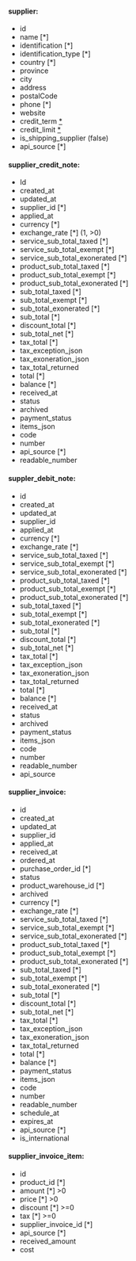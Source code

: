 #### supplier:

- id
- name [*]
- identification [*]
- identification_type [*]
- country [*]
- province
- city
- address
- postalCode
- phone [*]
- website
- credit_term [\*](0,>=0)
- credit_limit [\*](0,>=0)
- is_shipping_supplier (false)
- api_source [*]

#### supplier_credit_note:

- Id
- created_at
- updated_at
- supplier_id [*]
- applied_at
- currency [*]
- exchange_rate [*] (1, >0)
- service_sub_total_taxed [*]
- service_sub_total_exempt [*]
- service_sub_total_exonerated [*]
- product_sub_total_taxed [*]
- product_sub_total_exempt [*]
- product_sub_total_exonerated [*]
- sub_total_taxed [*]
- sub_total_exempt [*]
- sub_total_exonerated [*]
- sub_total [*]
- discount_total [*]
- sub_total_net [*]
- tax_total [*]
- tax_exception_json
- tax_exoneration_json
- tax_total_returned
- total [*]
- balance [*]
- received_at
- status
- archived
- payment_status
- items_json
- code
- number
- api_source [*]
- readable_number

#### suppler_debit_note:

- id
- created_at
- updated_at
- supplier_id
- applied_at
- currency [*]
- exchange_rate [*]
- service_sub_total_taxed [*]
- service_sub_total_exempt [*]
- service_sub_total_exonerated [*]
- product_sub_total_taxed [*]
- product_sub_total_exempt [*]
- product_sub_total_exonerated [*]
- sub_total_taxed [*]
- sub_total_exempt [*]
- sub_total_exonerated [*]
- sub_total [*]
- discount_total [*]
- sub_total_net [*]
- tax_total [*]
- tax_exception_json
- tax_exoneration_json
- tax_total_returned
- total [*]
- balance [*]
- received_at
- status
- archived
- payment_status
- items_json
- code
- number
- readable_number
- api_source

#### supplier_invoice:

- id
- created_at
- updated_at
- supplier_id
- applied_at
- received_at
- ordered_at
- purchase_order_id [*]
- status
- product_warehouse_id [*]
- archived
- currency [*]
- exchange_rate [*]
- service_sub_total_taxed [*]
- service_sub_total_exempt [*]
- service_sub_total_exonerated [*]
- product_sub_total_taxed [*]
- product_sub_total_exempt [*]
- product_sub_total_exonerated [*]
- sub_total_taxed [*]
- sub_total_exempt [*]
- sub_total_exonerated [*]
- sub_total [*]
- discount_total [*]
- sub_total_net [*]
- tax_total [*]
- tax_exception_json
- tax_exoneration_json
- tax_total_returned
- total [*]
- balance [*]
- payment_status
- items_json
- code
- number
- readable_number
- schedule_at
- expires_at
- api_source [*]
- is_international

#### supplier_invoice_item:

- id
- product_id [*]
- amount [*] >0
- price [*] >0
- discount [*] >=0
- tax [*] >=0
- supplier_invoice_id [*]
- api_source [*]
- received_amount 
- cost

